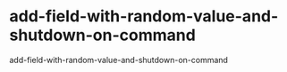 # add-field-with-random-value-and-shutdown-on-command
add-field-with-random-value-and-shutdown-on-command
